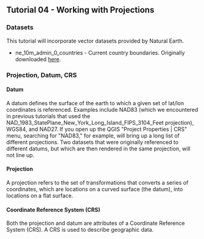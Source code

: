 ## Tutorial 04 - Working with Projections

### Datasets
This tutorial will incorporate vector datasets provided by Natural Earth.
* ne_10m_admin_0_countries - Current country boundaries. Originally downloaded [here](http://www.naturalearthdata.com/downloads/10m-cultural-vectors/10m-admin-0-countries/).

### Projection, Datum, CRS
#### Datum
A datum defines the surface of the earth to which a given set of lat/lon coordinates is referenced. Examples include NAD83 (which we encountered in previous tutorials that used the NAD_1983_StatePlane_New_York_Long_Island_FIPS_3104_Feet projection), WGS84, and NAD27. If you open up the QGIS "Project Properties | CRS" menu, searching for "NAD83," for example, will bring up a long list of different projections. Two datasets that were originally referenced to different datums, but which are then rendered in the same projection, will not line up.
#### Projection
A projection refers to the set of transformations that converts a series of coordinates, which are locations on a curved surface (the datum), into locations on a flat surface.
#### Coordinate Reference System (CRS)
Both the projection and datum are attributes of a Coordinate Reference System (CRS). A CRS is used to describe geographic data. 